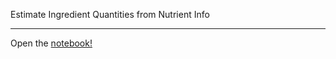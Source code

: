 Estimate Ingredient Quantities from Nutrient Info

---

Open the [notebook!](ConstrainedOptimization.ipynb)
